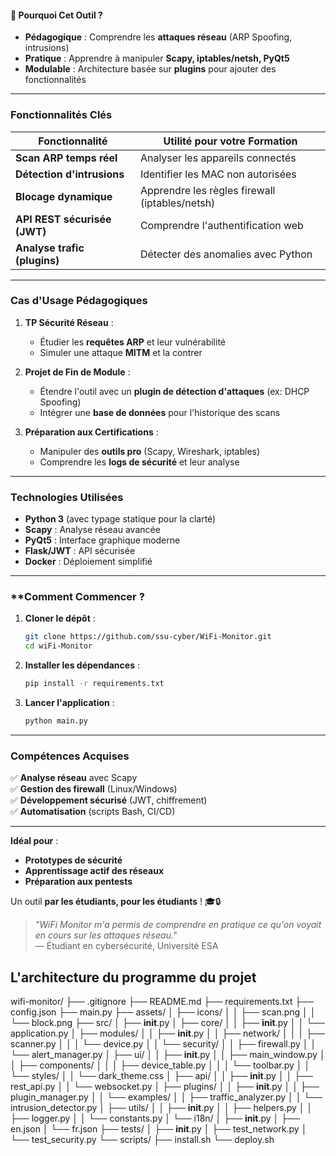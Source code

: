 #### 🎯 **Pourquoi Cet Outil ?**  
- **Pédagogique** : Comprendre les **attaques réseau** (ARP Spoofing, intrusions)  
- **Pratique** : Apprendre à manipuler **Scapy, iptables/netsh, PyQt5**  
- **Modulable** : Architecture basée sur **plugins** pour ajouter des fonctionnalités  

---

### **Fonctionnalités Clés**  
| Fonctionnalité               | Utilité pour votre Formation          |  
|------------------------------|---------------------------------------|  
| **Scan ARP temps réel**       | Analyser les appareils connectés      |  
| **Détection d'intrusions**    | Identifier les MAC non autorisées     |  
| **Blocage dynamique**         | Apprendre les règles firewall (iptables/netsh) |  
| **API REST sécurisée (JWT)**  | Comprendre l'authentification web     |  
| **Analyse trafic (plugins)**  | Détecter des anomalies avec Python    |  

---

### **Cas d'Usage Pédagogiques**  
1. **TP Sécurité Réseau** :  
   - Étudier les **requêtes ARP** et leur vulnérabilité  
   - Simuler une attaque **MITM** et la contrer  

2. **Projet de Fin de Module** :  
   - Étendre l'outil avec un **plugin de détection d'attaques** (ex: DHCP Spoofing)  
   - Intégrer une **base de données** pour l'historique des scans  

3. **Préparation aux Certifications** :  
   - Manipuler des **outils pro** (Scapy, Wireshark, iptables)  
   - Comprendre les **logs de sécurité** et leur analyse  

---

### **Technologies Utilisées**  
- **Python 3** (avec typage statique pour la clarté)  
- **Scapy** : Analyse réseau avancée  
- **PyQt5** : Interface graphique moderne  
- **Flask/JWT** : API sécurisée  
- **Docker** : Déploiement simplifié  

---

### **Comment Commencer ?  
1. **Cloner le dépôt** :  
   ```bash
   git clone https://github.com/ssu-cyber/WiFi-Monitor.git
   cd wiFi-Monitor
   ```

2. **Installer les dépendances** :  
   ```bash
   pip install -r requirements.txt
   ```

3. **Lancer l'application** :  
   ```bash
   python main.py
   ```

---

### **Compétences Acquises**  
✅ **Analyse réseau** avec Scapy  
✅ **Gestion des firewall** (Linux/Windows)  
✅ **Développement sécurisé** (JWT, chiffrement)  
✅ **Automatisation** (scripts Bash, CI/CD)  

---

**Idéal pour** :  
- **Prototypes de sécurité**  
- **Apprentissage actif des réseaux**  
- **Préparation aux pentests**  

Un outil **par les étudiants, pour les étudiants** ! 🎓🔒  

> *"WiFi Monitor  m'a permis de comprendre en pratique ce qu'on voyait en cours sur les attaques réseau."*  
> — Étudiant en cybersécurité, Université ESA


## L'architecture du programme du projet

wifi-monitor/
├── .gitignore
├── README.md
├── requirements.txt
├── config.json
├── main.py
├── assets/
│   ├── icons/
│   │   ├── scan.png
│   │   └── block.png
├── src/
│   ├── __init__.py
│   ├── core/
│   │   ├── __init__.py
│   │   └── application.py
│   ├── modules/
│   │   ├── __init__.py
│   │   ├── network/
│   │   │   ├── scanner.py
│   │   │   └── device.py
│   │   └── security/
│   │       ├── firewall.py
│   │       └── alert_manager.py
│   ├── ui/
│   │   ├── __init__.py
│   │   ├── main_window.py
│   │   ├── components/
│   │   │   ├── device_table.py
│   │   │   └── toolbar.py
│   │   └── styles/
│   │       └── dark_theme.css
│   ├── api/
│   │   ├── __init__.py
│   │   ├── rest_api.py
│   │   └── websocket.py
│   ├── plugins/
│   │   ├── __init__.py
│   │   ├── plugin_manager.py
│   │   └── examples/
│   │       ├── traffic_analyzer.py
│   │       └── intrusion_detector.py
│   ├── utils/
│   │   ├── __init__.py
│   │   ├── helpers.py
│   │   ├── logger.py
│   │   └── constants.py
│   └── i18n/
│       ├── __init__.py
│       ├── en.json
│       └── fr.json
├── tests/
│   ├── __init__.py
│   ├── test_network.py
│   └── test_security.py
└── scripts/
    ├── install.sh
    └── deploy.sh
